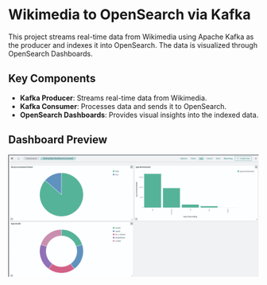 # Wikimedia to OpenSearch via Kafka

This project streams real-time data from Wikimedia using Apache Kafka as the producer and indexes it into OpenSearch. The data is visualized through OpenSearch Dashboards.

## Key Components

- **Kafka Producer**: Streams real-time data from Wikimedia.
- **Kafka Consumer**: Processes data and sends it to OpenSearch.
- **OpenSearch Dashboards**: Provides visual insights into the indexed data.

## Dashboard Preview

![Dashboard Preview](Dashboard.jpg)